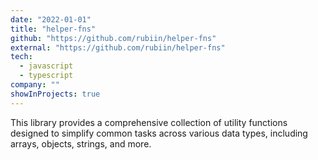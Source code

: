 ```yaml
---
date: "2022-01-01"
title: "helper-fns"
github: "https://github.com/rubiin/helper-fns"
external: "https://github.com/rubiin/helper-fns"
tech:
  - javascript
  - typescript
company: ""
showInProjects: true
---
```


This library provides a comprehensive collection of utility functions designed to simplify common tasks across various data types, including arrays, objects, strings, and more.
